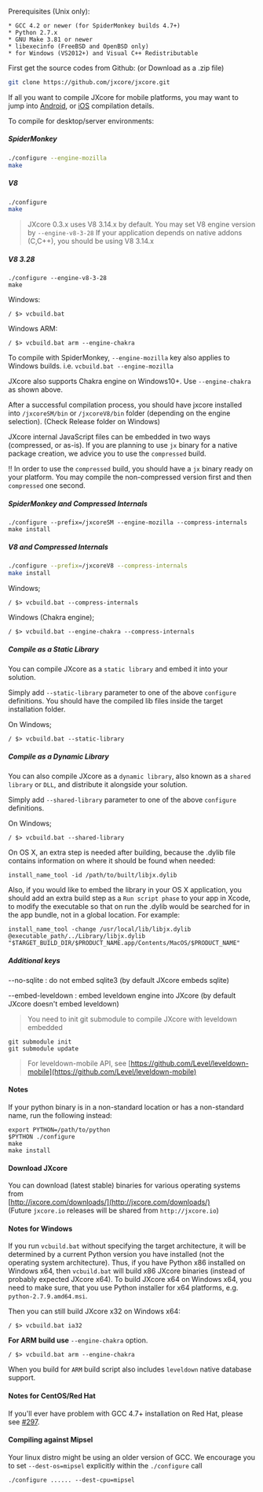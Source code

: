 Prerequisites (Unix only):

    * GCC 4.2 or newer (for SpiderMonkey builds 4.7+)
    * Python 2.7.x
    * GNU Make 3.81 or newer
    * libexecinfo (FreeBSD and OpenBSD only)
    * for Windows (VS2012+) and Visual C++ Redistributable

First get the source codes from Github: (or Download as a .zip file)
```bash
git clone https://github.com/jxcore/jxcore.git
```

If all you want to compile JXcore for mobile platforms, you may want to jump into 
[Android](Android_Compile.md), or [iOS](iOS_Compile.md) compilation details.

To compile for desktop/server environments:

##### SpiderMonkey
```bash
./configure --engine-mozilla
make
```

##### V8
```bash
./configure
make
```

> JXcore 0.3.x uses V8 3.14.x by default. You may set V8 engine version by `--engine-v8-3-28`
 If your application depends on native addons (C,C++), you should be using V8 3.14.x
 
##### V8 3.28
```
./configure --engine-v8-3-28
make
```

Windows:
```
/ $> vcbuild.bat
```

Windows ARM:
```
/ $> vcbuild.bat arm --engine-chakra
```

To compile with SpiderMonkey, `--engine-mozilla` key also applies to Windows builds. 
i.e. `vcbuild.bat --engine-mozilla`

JXcore also supports Chakra engine on Windows10+. Use `--engine-chakra` as shown above.

After a successful compilation process, you should have jxcore installed into `/jxcoreSM/bin` 
or `/jxcoreV8/bin` folder (depending on the engine selection). (Check Release folder on 
Windows)

JXcore internal JavaScript files can be embedded in two ways (compressed, or as-is). If you 
are planning to use `jx` binary for a native package creation, we advice you to use the 
`compressed` build. 

!! In order to use the `compressed` build, you should have a `jx` binary ready on your 
platform. You may compile the non-compressed version first and then `compressed` one second.

##### SpiderMonkey and Compressed Internals
```
./configure --prefix=/jxcoreSM --engine-mozilla --compress-internals
make install
```

##### V8 and Compressed Internals
```bash
./configure --prefix=/jxcoreV8 --compress-internals
make install
```

Windows;
```
/ $> vcbuild.bat --compress-internals
```

Windows (Chakra engine);
```
/ $> vcbuild.bat --engine-chakra --compress-internals
```

##### Compile as a Static Library 
You can compile JXcore as a `static library` and embed it into your solution.

Simply add `--static-library` parameter to one of the above `configure` definitions. You 
should have the compiled lib files inside the target installation folder. 

On Windows;
```
/ $> vcbuild.bat --static-library
```

##### Compile as a Dynamic Library

You can also compile JXcore as a `dynamic library`, also known as a `shared library` or 
`DLL`, and distribute it alongside your solution.

Simply add `--shared-library` parameter to one of the above `configure` definitions. 

On Windows;
```
/ $> vcbuild.bat --shared-library
```

On OS X, an extra step is needed after building, because the .dylib file contains information 
on where it should be found when needed:

```
install_name_tool -id /path/to/built/libjx.dylib
```

Also, if you would like to embed the library in your OS X application, you should add an 
extra build step as a `Run script phase` to your app in Xcode, to modify the executable so 
that on run the .dylib would be searched for in the app bundle, not in a global location. 
For example:

```
install_name_tool -change /usr/local/lib/libjx.dylib @executable_path/../Library/libjx.dylib "$TARGET_BUILD_DIR/$PRODUCT_NAME.app/Contents/MacOS/$PRODUCT_NAME"
```

##### Additional keys

--no-sqlite : do not embed sqlite3 (by default JXcore embeds sqlite)

--embed-leveldown : embed leveldown engine into JXcore (by default JXcore doesn't embed 
leveldown)

> You need to init git submodule to compile JXcore with leveldown embedded
```
git submodule init
git submodule update
```

> For leveldown-mobile API, see [https://github.com/Level/leveldown-mobile](https://github.com/Level/leveldown-mobile)


#### Notes
If your python binary is in a non-standard location or has a non-standard name, 
run the following instead:

    export PYTHON=/path/to/python
    $PYTHON ./configure
    make
    make install

#### Download JXcore 
You can download (latest stable) binaries for various operating systems from  
[http://jxcore.com/downloads/](http://jxcore.com/downloads/)  
(Future `jxcore.io` releases will be shared from `http://jxcore.io`)

#### Notes for Windows

If you run `vcbuild.bat` without specifying the target architecture, it will be determined 
by a current Python version you have installed (not the operating system architecture).
Thus, if you have Python x86 installed on Windows x64, then `vcbuild.bat` will build x86 
JXcore binaries (instead of probably expected JXcore x64).
To build JXcore x64 on Windows x64, you need to make sure, that you use Python installer for 
x64 platforms, e.g. `python-2.7.9.amd64.msi`.

Then you can still build JXcore x32 on Windows x64:

```
/ $> vcbuild.bat ia32
```

**For ARM build use** `--engine-chakra` option. 

```
/ $> vcbuild.bat arm --engine-chakra
```
When you build for `ARM` build script also includes `leveldown` native database support.

#### Notes for CentOS/Red Hat

If you'll ever have problem with GCC 4.7+ installation on Red Hat, please see 
[#297](https://github.com/jxcore/jxcore/issues/297).

#### Compiling against Mipsel

Your linux distro might be using an older version of GCC. We encourage you to set 
`--dest-os=mipsel` explicitly within the  `./configure` call

```
./configure ...... --dest-cpu=mipsel
```